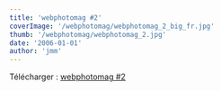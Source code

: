 ```yaml
---
title: 'webphotomag #2'
coverImage: '/webphotomag/webphotomag_2_big_fr.jpg'
thumb: '/webphotomag/webphotomag_2.jpg'
date: '2006-01-01'
author: 'jmm'
---
```



Télécharger : [webphotomag #2](/webphotomag/webphotomag_2_fr.pdf)
